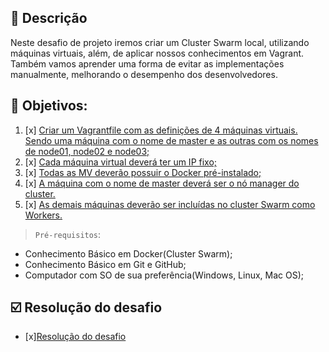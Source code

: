 
## 📝 Descrição
Neste desafio de projeto iremos criar um Cluster Swarm local, utilizando máquinas virtuais, além, de aplicar nossos conhecimentos em Vagrant. Também vamos aprender uma forma de evitar as implementações manualmente, melhorando o desempenho dos desenvolvedores.

## 🎯 Objetivos:

1. [x] [Criar um Vagrantfile com as definições de 4 máquinas virtuais. Sendo uma máquina com o nome de master e as outras com os nomes de node01, node02 e node03;](./infra/ansible/Readme.md)
2. [x] [Cada máquina virtual deverá ter um IP fixo; ](./infra/ansible/Readme.md)
3. [x] [Todas as MV deverão possuir o Docker pré-instalado; ](./infra/ansible/Readme.md)
4. [x] [A máquina com o nome de master deverá ser o nó manager do cluster. ](./infra/ansible/Readme.md)
5. [x] [As demais máquinas deverão ser incluídas no cluster Swarm como Workers.](./infra/ansible/Readme.md) 

> `Pré-requisitos`:

- Conhecimento Básico em Docker(Cluster Swarm);
- Conhecimento Básico em Git e GitHub;
- Computador com SO de sua preferência(Windows, Linux, Mac OS);

## ☑️ Resolução do desafio
- [x][Resolução do desafio](./infra/ansible/Readme.md)